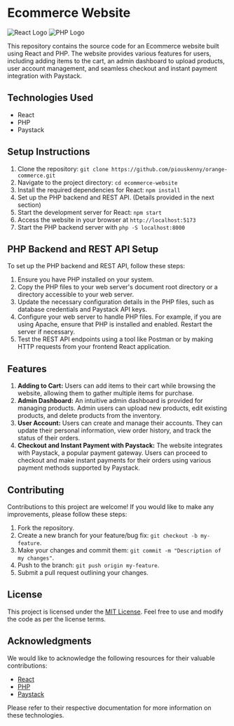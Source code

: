 # Ecommerce Website

![React Logo](react-logo.png) ![PHP Logo](php-logo.png)

This repository contains the source code for an Ecommerce website built using React and PHP. The website provides various features for users, including adding items to the cart, an admin dashboard to upload products, user account management, and seamless checkout and instant payment integration with Paystack.

## Technologies Used

- React
- PHP
- Paystack

## Setup Instructions

1. Clone the repository: `git clone https://github.com/piouskenny/orange-commerce.git`
2. Navigate to the project directory: `cd ecommerce-website`
3. Install the required dependencies for React: `npm install`
4. Set up the PHP backend and REST API. (Details provided in the next section)
5. Start the development server for React: `npm start`
6. Access the website in your browser at `http://localhost:5173`
7. Start the PHP backend server with `php -S localhost:8000` 

## PHP Backend and REST API Setup

To set up the PHP backend and REST API, follow these steps:

1. Ensure you have PHP installed on your system.
2. Copy the PHP files to your web server's document root directory or a directory accessible to your web server.
3. Update the necessary configuration details in the PHP files, such as database credentials and Paystack API keys.
4. Configure your web server to handle PHP files. For example, if you are using Apache, ensure that PHP is installed and enabled. Restart the server if necessary.
5. Test the REST API endpoints using a tool like Postman or by making HTTP requests from your frontend React application.

## Features

1. **Adding to Cart:** Users can add items to their cart while browsing the website, allowing them to gather multiple items for purchase.
2. **Admin Dashboard:** An intuitive admin dashboard is provided for managing products. Admin users can upload new products, edit existing products, and delete products from the inventory.
3. **User Account:** Users can create and manage their accounts. They can update their personal information, view order history, and track the status of their orders.
4. **Checkout and Instant Payment with Paystack:** The website integrates with Paystack, a popular payment gateway. Users can proceed to checkout and make instant payments for their orders using various payment methods supported by Paystack.

## Contributing

Contributions to this project are welcome! If you would like to make any improvements, please follow these steps:

1. Fork the repository.
2. Create a new branch for your feature/bug fix: `git checkout -b my-feature`.
3. Make your changes and commit them: `git commit -m "Description of my changes"`.
4. Push to the branch: `git push origin my-feature`.
5. Submit a pull request outlining your changes.

## License

This project is licensed under the [MIT License](LICENSE). Feel free to use and modify the code as per the license terms.

## Acknowledgments

We would like to acknowledge the following resources for their valuable contributions:

- [React](https://reactjs.org/)
- [PHP](https://www.php.net/)
- [Paystack](https://paystack.com/)

Please refer to their respective documentation for more information on these technologies.
